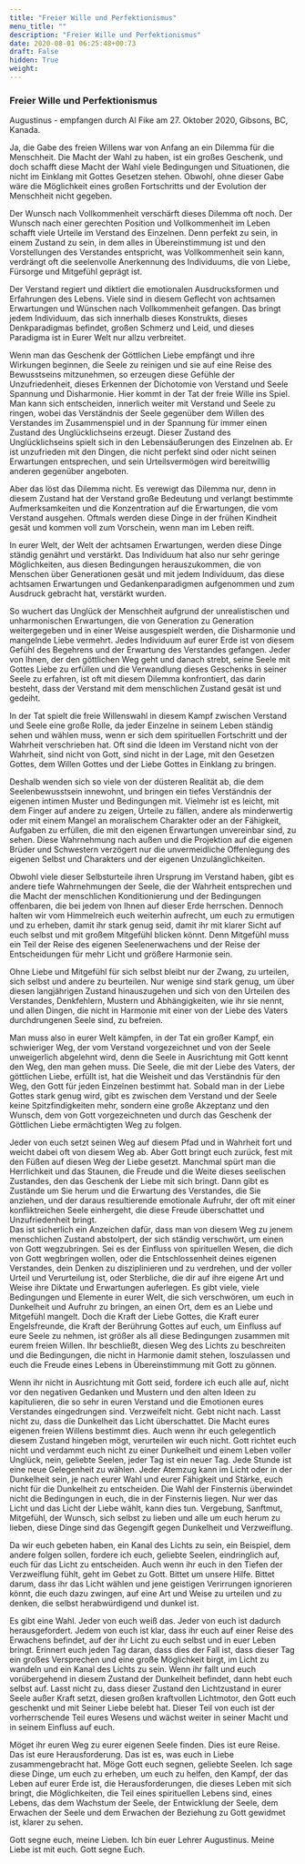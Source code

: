 ```yaml
---
title: "Freier Wille und Perfektionismus"
menu_title: ""
description: "Freier Wille und Perfektionismus"
date: 2020-08-01 06:25:48+00:73
draft: False
hidden: True
weight:
---
```

### Freier Wille und Perfektionismus

Augustinus - empfangen durch Al Fike am 27. Oktober 2020, Gibsons, BC, Kanada.

Ja, die Gabe des freien Willens war von Anfang an ein Dilemma für die Menschheit. Die Macht der Wahl zu haben, ist ein großes Geschenk, und doch schafft diese Macht der Wahl viele Bedingungen und Situationen, die nicht im Einklang mit Gottes Gesetzen stehen. Obwohl, ohne dieser Gabe wäre die Möglichkeit eines großen Fortschritts und der Evolution der Menschheit nicht gegeben.  

Der Wunsch nach Vollkommenheit verschärft dieses Dilemma oft noch. Der Wunsch nach einer gerechten Position und Vollkommenheit im Leben schafft viele Urteile im Verstand des Einzelnen. Denn perfekt zu sein, in einem Zustand zu sein, in dem alles in Übereinstimmung ist und den Vorstellungen des Verstandes entspricht, was Vollkommenheit sein kann, verdrängt oft die seelenvolle Anerkennung des Individuums, die von Liebe, Fürsorge und Mitgefühl geprägt ist.  

Der Verstand regiert und diktiert die emotionalen Ausdrucksformen und Erfahrungen des Lebens. Viele sind in diesem Geflecht von achtsamen Erwartungen und Wünschen nach Vollkommenheit gefangen. Das bringt jedem Individuum, das sich innerhalb dieses Konstrukts, dieses Denkparadigmas befindet, großen Schmerz und Leid, und dieses Paradigma ist in Eurer Welt nur allzu verbreitet.  

Wenn man das Geschenk der Göttlichen Liebe empfängt und ihre Wirkungen beginnen, die Seele zu reinigen und sie auf eine Reise des Bewusstseins mitzunehmen, so erzeugen diese Gefühle der Unzufriedenheit, dieses Erkennen der Dichotomie von Verstand und Seele Spannung und Disharmonie. Hier kommt in der Tat der freie Wille ins Spiel. Man kann sich entscheiden, innerlich weiter mit Verstand und Seele zu ringen, wobei das Verständnis der Seele gegenüber dem Willen des Verstandes im Zusammenspiel und in der Spannung für immer einen Zustand des Unglücklichseins erzeugt. Dieser Zustand des Unglücklichseins spielt sich in den Lebensäußerungen des Einzelnen ab. Er ist unzufrieden mit den Dingen, die nicht perfekt sind oder nicht seinen Erwartungen entsprechen, und sein Urteilsvermögen wird bereitwillig anderen gegenüber angeboten.

Aber das löst das Dilemma nicht. Es verewigt das Dilemma nur, denn in diesem Zustand hat der Verstand große Bedeutung und verlangt bestimmte Aufmerksamkeiten und die Konzentration auf die Erwartungen, die vom Verstand ausgehen. Oftmals werden diese Dinge in der frühen Kindheit gesät und kommen voll zum Vorschein, wenn man im Leben reift.

In eurer Welt, der Welt der achtsamen Erwartungen, werden diese Dinge ständig genährt und verstärkt. Das Individuum hat also nur sehr geringe Möglichkeiten, aus diesen Bedingungen herauszukommen, die von Menschen über Generationen gesät und mit jedem Individuum, das diese achtsamen Erwartungen und Gedankenparadigmen aufgenommen und zum Ausdruck gebracht hat, verstärkt wurden.

So wuchert das Unglück der Menschheit aufgrund der unrealistischen und unharmonischen Erwartungen, die von Generation zu Generation weitergegeben und in einer Weise ausgespielt werden, die Disharmonie und mangelnde Liebe vermehrt. Jedes Individuum auf eurer Erde ist von diesem Gefühl des Begehrens und der Erwartung des Verstandes gefangen. Jeder von Ihnen, der den göttlichen Weg geht und danach strebt, seine Seele mit Gottes Liebe zu erfüllen und die Verwandlung dieses Geschenks in seiner Seele zu erfahren, ist oft mit diesem Dilemma konfrontiert, das darin besteht, dass der Verstand mit dem menschlichen Zustand gesät ist und gedeiht.

In der Tat spielt die freie Willenswahl in diesem Kampf zwischen Verstand und Seele eine große Rolle, da jeder Einzelne in seinem Leben ständig sehen und wählen muss, wenn er sich dem spirituellen Fortschritt und der Wahrheit verschrieben hat. Oft sind die Ideen im Verstand nicht von der Wahrheit, sind nicht von Gott, sind nicht in der Lage, mit den Gesetzen Gottes, dem Willen Gottes und der Liebe Gottes in Einklang zu bringen.

Deshalb wenden sich so viele von der düsteren Realität ab, die dem Seelenbewusstsein innewohnt, und bringen ein tiefes Verständnis der eigenen intimen Muster und Bedingungen mit. Vielmehr ist es leicht, mit dem Finger auf andere zu zeigen, Urteile zu fällen, andere als minderwertig oder mit einem Mangel an moralischem Charakter oder an der Fähigkeit, Aufgaben zu erfüllen, die mit den eigenen Erwartungen unvereinbar sind, zu sehen. Diese Wahrnehmung nach außen und die Projektion auf die eigenen Brüder und Schwestern verzögert nur die unvermeidliche Offenlegung des eigenen Selbst und Charakters und der eigenen Unzulänglichkeiten.

Obwohl viele dieser Selbsturteile ihren Ursprung im Verstand haben, gibt es andere tiefe Wahrnehmungen der Seele, die der Wahrheit entsprechen und die Macht der menschlichen Konditionierung und der Bedingungen offenbaren, die bei jedem von Ihnen auf dieser Erde herrschen. Dennoch halten wir vom Himmelreich euch weiterhin aufrecht, um euch zu ermutigen und zu erheben, damit ihr stark genug seid, damit ihr mit klarer Sicht auf euch selbst und mit großem Mitgefühl blicken könnt. Denn Mitgefühl muss ein Teil der Reise des eigenen Seelenerwachens und der Reise der Entscheidungen für mehr Licht und größere Harmonie sein.

Ohne Liebe und Mitgefühl für sich selbst bleibt nur der Zwang, zu urteilen, sich selbst und andere zu beurteilen. Nur wenige sind stark genug, um über diesen langjährigen Zustand hinauszugehen und sich von den Urteilen des Verstandes, Denkfehlern, Mustern und Abhängigkeiten, wie ihr sie nennt, und allen Dingen, die nicht in Harmonie mit einer von der Liebe des Vaters durchdrungenen Seele sind, zu befreien.  

Man muss also in eurer Welt kämpfen, in der Tat ein großer Kampf, ein schwieriger Weg, der vom Verstand vorgezeichnet und von der Seele unweigerlich abgelehnt wird, denn die Seele in Ausrichtung mit Gott kennt den Weg, den man gehen muss. Die Seele, die mit der Liebe des Vaters, der göttlichen Liebe, erfüllt ist, hat die Weisheit und das Verständnis für den Weg, den Gott für jeden Einzelnen bestimmt hat. Sobald man in der Liebe Gottes stark genug wird, gibt es zwischen dem Verstand und der Seele keine Spitzfindigkeiten mehr, sondern eine große Akzeptanz und den Wunsch, dem von Gott vorgezeichneten und durch das Geschenk der Göttlichen Liebe ermächtigten Weg zu folgen.

Jeder von euch setzt seinen Weg auf diesem Pfad und in Wahrheit fort und weicht dabei oft von diesem Weg ab. Aber Gott bringt euch zurück, fest mit den Füßen auf diesen Weg der Liebe gesetzt. Manchmal spürt man die Herrlichkeit und das Staunen, die Freude und die Weite dieses seelischen Zustandes, den das Geschenk der Liebe mit sich bringt. Dann gibt es Zustände um Sie herum und die Erwartung des Verstandes, die Sie anziehen, und der daraus resultierende emotionale Aufruhr, der oft mit einer konfliktreichen Seele einhergeht, die diese Freude überschattet und Unzufriedenheit bringt.  
Das ist sicherlich ein Anzeichen dafür, dass man von diesem Weg zu jenem menschlichen Zustand abstolpert, der sich ständig verschwört, um einen von Gott wegzubringen. Sei es der Einfluss von spirituellen Wesen, die dich von Gott wegbringen wollen, oder die Entschlossenheit deines eigenen Verstandes, dein Denken zu disziplinieren und zu verdrehen, und der voller Urteil und Verurteilung ist, oder Sterbliche, die dir auf ihre eigene Art und Weise ihre Diktate und Erwartungen auferlegen. Es gibt viele, viele Bedingungen und Elemente in eurer Welt, die sich verschwören, um euch in Dunkelheit und Aufruhr zu bringen, an einen Ort, dem es an Liebe und Mitgefühl mangelt. Doch die Kraft der Liebe Gottes, die Kraft eurer Engelsfreunde, die Kraft der Berührung Gottes auf euch, um Einfluss auf eure Seele zu nehmen, ist größer als all diese Bedingungen zusammen mit eurem freien Willen. Ihr beschließt, diesen Weg des Lichts zu beschreiten und die Bedingungen, die nicht in Harmonie damit stehen, loszulassen und euch die Freude eines Lebens in Übereinstimmung mit Gott zu gönnen.

Wenn ihr nicht in Ausrichtung mit Gott seid, fordere ich euch alle auf, nicht vor den negativen Gedanken und Mustern und den alten Ideen zu kapitulieren, die so sehr in euren Verstand und die Emotionen eures Verstandes eingedrungen sind. Verzweifelt nicht. Gebt nicht nach. Lasst nicht zu, dass die Dunkelheit das Licht überschattet. Die Macht eures eigenen freien Willens bestimmt dies. Auch wenn ihr euch gelegentlich diesem Zustand hingeben mögt, verurteilen wir euch nicht. Gott richtet euch nicht und verdammt euch nicht zu einer Dunkelheit und einem Leben voller Unglück, nein, geliebte Seelen, jeder Tag ist ein neuer Tag. Jede Stunde ist eine neue Gelegenheit zu wählen. Jeder Atemzug kann im Licht oder in der Dunkelheit sein, je nach eurer Wahl und eurer Fähigkeit und Stärke, euch nicht für die Dunkelheit zu entscheiden. Die Wahl der Finsternis überwindet nicht die Bedingungen in euch, die in der Finsternis liegen. Nur wer das Licht und das Licht der Liebe wählt, kann dies tun. Vergebung, Sanftmut, Mitgefühl, der Wunsch, sich selbst zu lieben und alle um euch herum zu lieben, diese Dinge sind das Gegengift gegen Dunkelheit und Verzweiflung.

Da wir euch gebeten haben, ein Kanal des Lichts zu sein, ein Beispiel, dem andere folgen sollen, fordere ich euch, geliebte Seelen, eindringlich auf, euch für das Licht zu entscheiden. Auch wenn ihr euch in den Tiefen der Verzweiflung fühlt, geht im Gebet zu Gott. Bittet um unsere Hilfe. Bittet darum, dass ihr das Licht wählen und jene geistigen Verirrungen ignorieren könnt, die euch dazu zwingen, auf eine Art und Weise zu urteilen und zu denken, die selbst herabwürdigend und dunkel ist.  

Es gibt eine Wahl. Jeder von euch weiß das. Jeder von euch ist dadurch herausgefordert. Jedem von euch ist klar, dass ihr euch auf einer Reise des Erwachens befindet, auf der ihr Licht zu euch selbst und in euer Leben bringt. Erinnert euch jeden Tag daran, dass dies der Fall ist, dass dieser Tag ein großes Versprechen und eine große Möglichkeit birgt, im Licht zu wandeln und ein Kanal des Lichts zu sein. Wenn ihr fallt und euch vorübergehend in diesem Zustand der Dunkelheit befindet, dann hebt euch selbst auf. Lasst nicht zu, dass dieser Zustand den Lichtzustand in eurer Seele außer Kraft setzt, diesen großen kraftvollen Lichtmotor, den Gott euch geschenkt und mit Seiner Liebe belebt hat. Dieser Teil von euch ist der vorherrschende Teil eures Wesens und wächst weiter in seiner Macht und in seinem Einfluss auf euch.

Möget ihr euren Weg zu eurer eigenen Seele finden. Dies ist eure Reise. Das ist eure Herausforderung. Das ist es, was euch in Liebe zusammengebracht hat. Möge Gott euch segnen, geliebte Seelen. Ich sage diese Dinge, um euch zu erheben, um euch zu helfen, den Kampf, der das Leben auf eurer Erde ist, die Herausforderungen, die dieses Leben mit sich bringt, die Möglichkeiten, die Teil eines spirituellen Lebens sind, eines Lebens, das dem Wachstum der Seele, der Entwicklung der Seele, dem Erwachen der Seele und dem Erwachen der Beziehung zu Gott gewidmet ist, klarer zu sehen.  

Gott segne euch, meine Lieben. Ich bin euer Lehrer Augustinus. Meine Liebe ist mit euch. Gott segne Euch.
